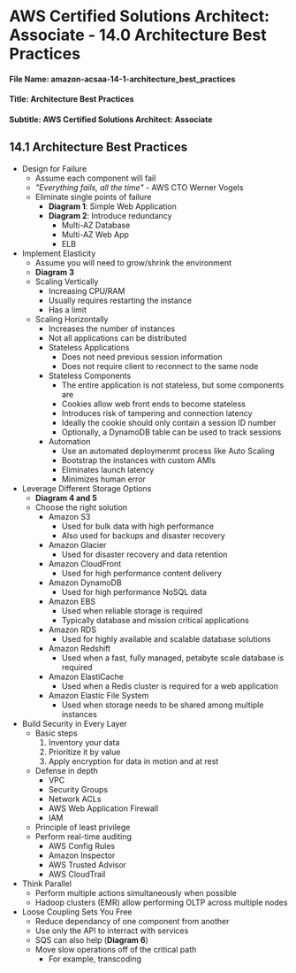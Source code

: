 AWS Certified Solutions Architect: Associate - 14.0 Architecture Best Practices
============================================================

#### File Name: amazon-acsaa-14-1-architecture_best_practices
#### Title: Architecture Best Practices
#### Subtitle: AWS Certified Solutions Architect: Associate

14.1 Architecture Best Practices
------------------------------------------------------------

* Design for Failure
	+ Assume each component will fail
	+ *"Everything fails, all the time"* - AWS CTO Werner Vogels
	+ Eliminate single points of failure
		- **Diagram 1**: Simple Web Application
		- **Diagram 2**: Introduce redundancy
			+ Multi-AZ Database
			+ Multi-AZ Web App
			+ ELB
* Implement Elasticity
	+ Assume you will need to grow/shrink the environment
	+ **Diagram 3**
	+ Scaling Vertically
		- Increasing CPU/RAM
		- Usually requires restarting the instance
		- Has a limit
	+ Scaling Horizontally
		- Increases the number of instances
		- Not all applications can be distributed
		- Stateless Applications
			+ Does not need previous session information
			+ Does not require client to reconnect to the same node
		- Stateless Components
			+ The entire application is not stateless, but some components are
			+ Cookies allow web front ends to become stateless
			+ Introduces risk of tampering and connection latency
			+ Ideally the cookie should only contain a session ID number
			+ Optionally, a DynamoDB table can be used to track sessions
		- Automation
			+ Use an automated deploymenmt process like Auto Scaling
			+ Bootstrap the instances with custom AMIs
			+ Eliminates launch latency
			+ Minimizes human error
* Leverage Different Storage Options
	+ **Diagram 4 and 5**
	+ Choose the right solution
		- Amazon S3
			+ Used for bulk data with high performance
			+ Also used for backups and disaster recovery
		- Amazon Glacier
			+ Used for disaster recovery and data retention
		- Amazon CloudFront
			+ Used for high performance content delivery
		- Amazon DynamoDB
			+ Used for high performance NoSQL data
		- Amazon EBS
			+ Used when reliable storage is required
			+ Typically database and mission critical applications
		- Amazon RDS
			+ Used for highly available and scalable database solutions
		- Amazon Redshift
			+ Used when a fast, fully managed, petabyte scale database is required
		- Amazon ElastiCache
			+ Used when a Redis cluster is required for a web application
		- Amazon Elastic File System
			+ Used when storage needs to be shared among multiple instances
* Build Security in Every Layer
	+ Basic steps
		1. Inventory your data
		2. Prioritize it by value
		3. Apply encryption for data in motion and at rest
	+ Defense in depth
		- VPC
		- Security Groups
		- Network ACLs
		- AWS Web Application Firewall
		- IAM
	+ Principle of least privilege
	+ Perform real-time auditing
		- AWS Config Rules
		- Amazon Inspector
		- AWS Trusted Advisor
		- AWS CloudTrail
* Think Parallel
	+ Perform multiple actions simultaneously when possible
	+ Hadoop clusters (EMR) allow performing OLTP across multiple nodes
* Loose Coupling Sets You Free
	+ Reduce dependancy of one component from another
	+ Use only the API to interract with services
	+ SQS can also help (**Diagram 6**)
	+ Move slow operations off of the critical path
		- For example, transcoding

